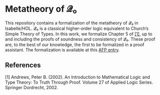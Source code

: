 # Metatheory of 𝓠₀

This repository contains a formalization of the metatheory of 𝓠₀ in Isabelle/HOL.
𝓠₀ is a classical higher-order logic equivalent to Church’s Simple Theory of Types.
In this work, we formalize Chapter 5 of [[1]](#1), up to and including the proofs of soundness and consistency
of 𝓠₀. These proof are, to the best of our knowledge, the first to be formalized in a proof
assistant. The formalization is available at this [AFP entry](https://www.isa-afp.org/entries/Q0_Metatheory.html).

## References

<a id="1">[1]</a>
Andrews, Peter B. (2002).
An Introduction to Mathematical Logic and Type Theory: To Truth Through Proof.
Volume 27 of Applied Logic Series. Springer Dordrecht, 2002.